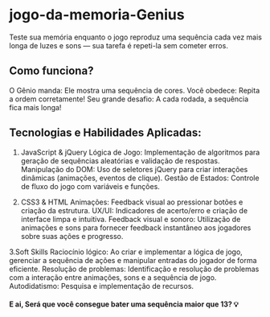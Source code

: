 # jogo-da-memoria-Genius
Teste sua memória enquanto o jogo reproduz uma sequência cada vez mais longa de luzes e sons — sua tarefa é repeti-la sem cometer erros.

## Como funciona?
O Gênio manda: Ele mostra uma sequência de cores.
Você obedece: Repita a ordem corretamente!
Seu grande desafio: A cada rodada, a sequência fica mais longa!

## Tecnologias e Habilidades Aplicadas:
1. JavaScript & jQuery
Lógica de Jogo: Implementação de algoritmos para geração de sequências aleatórias e validação de respostas.
Manipulação do DOM: Uso de seletores jQuery para criar interações dinâmicas (animações, eventos de clique).
Gestão de Estados: Controle de fluxo do jogo com variáveis e funções.

2. CSS3 & HTML
Animações: Feedback visual ao pressionar botões e criação da estrutura.
UX/UI: Indicadores de acerto/erro e criação de interface limpa e intuitiva.
Feedback visual e sonoro: Utilização de animações e sons para fornecer feedback instantâneo aos jogadores sobre suas ações e progresso.

3.Soft Skills 
Raciocínio lógico: Ao criar e implementar a lógica de jogo, gerenciar a sequência de ações e manipular entradas do jogador de forma eficiente.
Resolução de problemas: Identificação e resolução de problemas com a interação entre animações, sons e a sequência de jogo.
Autodidatismo: Pesquisa e implementação de recursos.

#### E ai, Será que você consegue bater uma sequência maior que 13? 💡
